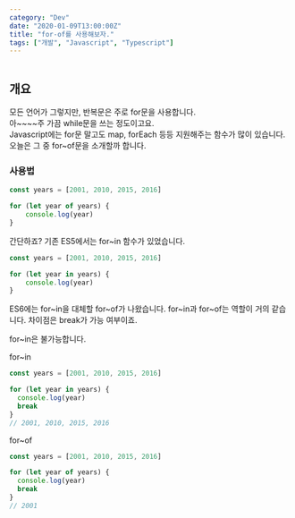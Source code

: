 ```yaml
---
category: "Dev"
date: "2020-01-09T13:00:00Z"
title: "for-of를 사용해보자."
tags: ["개발", "Javascript", "Typescript"]
---
```


```toc
```

## 개요

모든 언어가 그렇지만, 반복문은 주로 for문을 사용합니다.  
아~~~~주 가끔 while문을 쓰는 정도이고요.  
Javascript에는 for문 말고도 map, forEach 등등 지원해주는 함수가 많이 있습니다.  
오늘은 그 중 for~of문을 소개할까 합니다.


### 사용법

```javascript
const years = [2001, 2010, 2015, 2016]

for (let year of years) {
	console.log(year)
}
```

간단하죠? 기존 ES5에서는 for~in 함수가 있었습니다.

```javascript
const years = [2001, 2010, 2015, 2016]

for (let year in years) {
	console.log(year)
}
```

ES6에는 for~in을 대체할 for~of가 나왔습니다.
for~in과 for~of는 역할이 거의 같습니다.
차이점은 break가 가능 여부이죠.

for~in은 불가능합니다.

for~in
```javascript
const years = [2001, 2010, 2015, 2016]

for (let year in years) {
  console.log(year)
  break
}
// 2001, 2010, 2015, 2016
```

for~of
```javascript
const years = [2001, 2010, 2015, 2016]

for (let year of years) {
  console.log(year)
  break
}
// 2001
```
